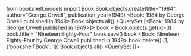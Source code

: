 from bookshelf.models import Book
Book.objects.create(title="1984", author="George Orwell", publication_year=1949)
<Book: 1984 by George Orwell published in 1949>
Book.objects.all()
<QuerySet [<Book: 1984 by George Orwell published in 1949>]>
book = Book.objects.get(id=3) 
book.title = "Nineteen Eighty-Four"
book.save()
book
<Book: Nineteen Eighty-Four by George Orwell published in 1949>
book.delete()
(1, {'bookshelf.Book': 1})
Book.objects.all()
<QuerySet []>